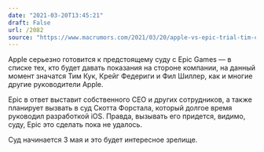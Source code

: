 ```yaml
---
date: "2021-03-20T13:45:21"
draft: False
url: /2082
source: "https://www.macrumors.com/2021/03/20/apple-vs-epic-trial-tim-cook-scott-forstall/"
---
```


Apple серьезно готовится к предстоящему суду с Epic Games — в списке тех, кто будет давать показания на стороне компании, на данный момент значатся Тим Кук, Крейг Федериги и Фил Шиллер, как и многие другие руководители Apple. 

Epic в ответ выставит собственного CEO и других сотрудников, а также планирует вызвать в суд Скотта Форстала, который долгое время руководил разработкой iOS. Правда, вызывать его придется, видимо, суду, Epic это сделать пока не удалось.

Суд начинается 3 мая и это будет интересное зрелище.
